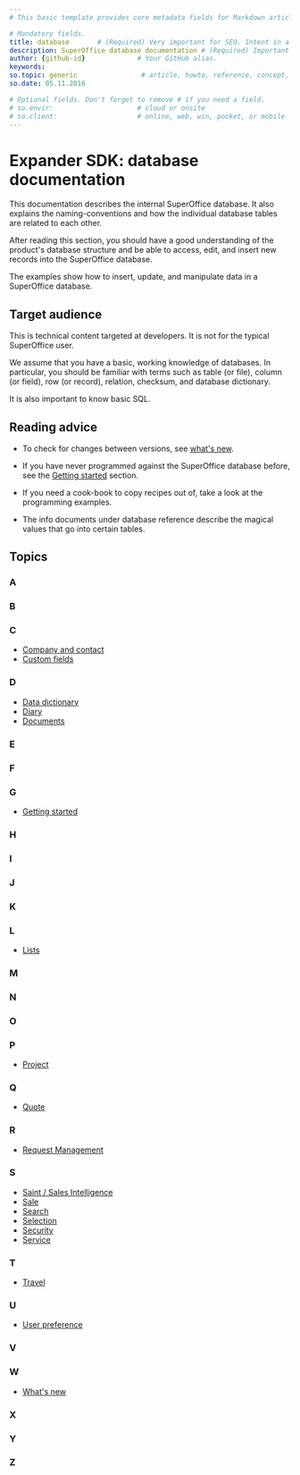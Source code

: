 ```yaml
---
# This basic template provides core metadata fields for Markdown articles on docs.superoffice.com.

# Mandatory fields.
title: database       # (Required) Very important for SEO. Intent in a unique string of 43-59 chars including spaces.
description: SuperOffice database documentation # (Required) Important for SEO. Recommended character length is 115-145 characters including spaces.
author: {github-id}             # Your GitHub alias.
keywords:
so.topic: generic                # article, howto, reference, concept, guide
so.date: 05.11.2016

# Optional fields. Don't forget to remove # if you need a field.
# so.envir:                     # cloud or onsite
# so.client:                    # online, web, win, pocket, or mobile
---
```


# Expander SDK: database documentation

This documentation describes the internal SuperOffice database. It also explains the naming-conventions and how the individual database tables are related to each other.

After reading this section, you should have a good understanding of the product's database structure and be able to access, edit, and insert new records into the SuperOffice database.

The examples show how to insert, update, and manipulate data in a SuperOffice database.

## Target audience

This is technical content targeted at developers. It is not for the typical SuperOffice user.

We assume that you have a basic, working knowledge of databases. In particular, you should be familiar with terms such as table (or file), column (or field), row (or record), relation, checksum, and database dictionary.

It is also important to know basic SQL.

## Reading advice

* To check for changes between versions, see [what's new][1].

* If you have never programmed against the SuperOffice database before, see the [Getting started][2] section.

* If you need a cook-book to copy recipes out of, take a look at the programming examples.

* The info documents under database reference describe the magical values that go into certain tables.

## Topics

### A

### B

### C

* [Company and contact](contact/index.md)
* [Custom fields](custom-fields/index.md)

### D

* [Data dictionary](dictionary/index.md)
* [Diary](diary/index.md)
* [Documents](documents/index.md)

### E

### F

### G

* [Getting started](getting-started/index.md)

### H

### I

### J

### K

### L

* [Lists](lists/index.md)
### M

### N

### O

### P

* [Project](project/index.md)

### Q

* [Quote](quote/index.md)

### R

* [Request Management](request-management/index.md)

### S

* [Saint / Sales Intelligence](sales/saint/index.md)
* [Sale](sales/index.md)
* [Search](search/index.md)
* [Selection](search/selection/index.md)
* [Security](security/index.md)
* [Service](service/index.md)

### T

* [Travel](travel/index.md)

### U

* [User preference](user-preferences/index.md)

### V

### W

* [What's new](whats-new/index.md)

### X

### Y

### Z

<!-- Referenced links -->
[1]: whats-new/index.md
[2]: getting-started/index.md

